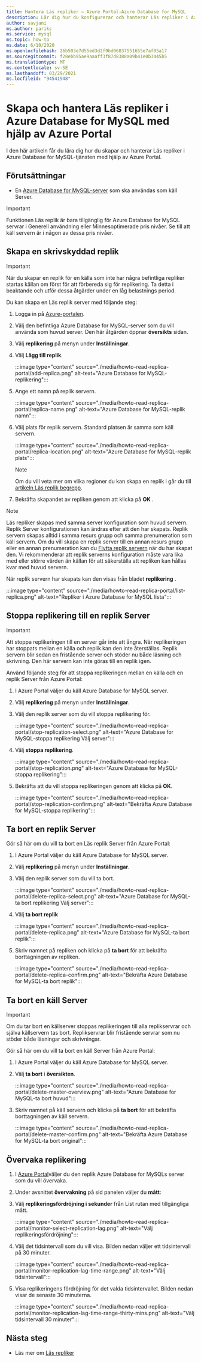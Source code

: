 ```yaml
---
title: Hantera Läs repliker – Azure Portal-Azure Database for MySQL
description: Lär dig hur du konfigurerar och hanterar Läs repliker i Azure Database for MySQL att använda Azure Portal.
author: savjani
ms.author: pariks
ms.service: mysql
ms.topic: how-to
ms.date: 6/10/2020
ms.openlocfilehash: 26b503e7d55ed3d2f9bd06837551655e7af05a17
ms.sourcegitcommit: f28ebb95ae9aaaff3f87d8388a09b41e0b3445b5
ms.translationtype: MT
ms.contentlocale: sv-SE
ms.lasthandoff: 03/29/2021
ms.locfileid: "94541948"
---
```

# <a name="how-to-create-and-manage-read-replicas-in-azure-database-for-mysql-using-the-azure-portal"></a>Skapa och hantera Läs repliker i Azure Database for MySQL med hjälp av Azure Portal

I den här artikeln får du lära dig hur du skapar och hanterar Läs repliker i Azure Database for MySQL-tjänsten med hjälp av Azure Portal.

## <a name="prerequisites"></a>Förutsättningar

- En [Azure Database for MySQL-server](quickstart-create-mysql-server-database-using-azure-portal.md) som ska användas som käll Server.

> [!IMPORTANT]
> Funktionen Läs replik är bara tillgänglig för Azure Database for MySQL servrar i Generell användning eller Minnesoptimerade pris nivåer. Se till att käll servern är i någon av dessa pris nivåer.

## <a name="create-a-read-replica"></a>Skapa en skrivskyddad replik

> [!IMPORTANT]
> När du skapar en replik för en källa som inte har några befintliga repliker startas källan om först för att förbereda sig för replikering. Ta detta i beaktande och utför dessa åtgärder under en låg belastnings period.

Du kan skapa en Läs replik server med följande steg:

1. Logga in på [Azure-portalen](https://portal.azure.com/).

2. Välj den befintliga Azure Database for MySQL-server som du vill använda som huvud server. Den här åtgärden öppnar **översikts** sidan.

3. Välj **replikering** på menyn under **Inställningar**.

4. Välj **Lägg till replik**.

   :::image type="content" source="./media/howto-read-replica-portal/add-replica.png" alt-text="Azure Database for MySQL-replikering":::

5. Ange ett namn på replik servern.

    :::image type="content" source="./media/howto-read-replica-portal/replica-name.png" alt-text="Azure Database for MySQL-replik namn":::

6. Välj plats för replik servern. Standard platsen är samma som käll servern.

    :::image type="content" source="./media/howto-read-replica-portal/replica-location.png" alt-text="Azure Database for MySQL-replik plats":::

   > [!NOTE]
   > Om du vill veta mer om vilka regioner du kan skapa en replik i går du till [artikeln Läs replik begrepp](concepts-read-replicas.md). 

7. Bekräfta skapandet av repliken genom att klicka på **OK** .

> [!NOTE]
> Läs repliker skapas med samma server konfiguration som huvud servern. Replik Server konfigurationen kan ändras efter att den har skapats. Replik servern skapas alltid i samma resurs grupp och samma prenumeration som käll servern. Om du vill skapa en replik server till en annan resurs grupp eller en annan prenumeration kan du [Flytta replik servern](../azure-resource-manager/management/move-resource-group-and-subscription.md) när du har skapat den. Vi rekommenderar att replik serverns konfiguration måste vara lika med eller större värden än källan för att säkerställa att repliken kan hållas kvar med huvud servern.

När replik servern har skapats kan den visas från bladet **replikering** .

   :::image type="content" source="./media/howto-read-replica-portal/list-replica.png" alt-text="Repliker i Azure Database for MySQL lista":::

## <a name="stop-replication-to-a-replica-server"></a>Stoppa replikering till en replik Server

> [!IMPORTANT]
> Att stoppa replikeringen till en server går inte att ångra. När replikeringen har stoppats mellan en källa och replik kan den inte återställas. Replik servern blir sedan en fristående server och stöder nu både läsning och skrivning. Den här servern kan inte göras till en replik igen.

Använd följande steg för att stoppa replikeringen mellan en källa och en replik Server från Azure Portal:

1. I Azure Portal väljer du käll Azure Database for MySQL server. 

2. Välj **replikering** på menyn under **Inställningar**.

3. Välj den replik server som du vill stoppa replikering för.

   :::image type="content" source="./media/howto-read-replica-portal/stop-replication-select.png" alt-text="Azure Database for MySQL-stoppa replikering Välj server":::

4. Välj **stoppa replikering**.

   :::image type="content" source="./media/howto-read-replica-portal/stop-replication.png" alt-text="Azure Database for MySQL-stoppa replikering":::

5. Bekräfta att du vill stoppa replikeringen genom att klicka på **OK**.

   :::image type="content" source="./media/howto-read-replica-portal/stop-replication-confirm.png" alt-text="Bekräfta Azure Database for MySQL-stoppa replikering":::

## <a name="delete-a-replica-server"></a>Ta bort en replik Server

Gör så här om du vill ta bort en Läs replik Server från Azure Portal:

1. I Azure Portal väljer du käll Azure Database for MySQL server.

2. Välj **replikering** på menyn under **Inställningar**.

3. Välj den replik server som du vill ta bort.

   :::image type="content" source="./media/howto-read-replica-portal/delete-replica-select.png" alt-text="Azure Database for MySQL-ta bort replikering Välj server":::

4. Välj **ta bort replik**

   :::image type="content" source="./media/howto-read-replica-portal/delete-replica.png" alt-text="Azure Database for MySQL-ta bort replik":::

5. Skriv namnet på repliken och klicka på **ta bort** för att bekräfta borttagningen av repliken.  

   :::image type="content" source="./media/howto-read-replica-portal/delete-replica-confirm.png" alt-text="Bekräfta Azure Database for MySQL-ta bort replik":::

## <a name="delete-a-source-server"></a>Ta bort en käll Server

> [!IMPORTANT]
> Om du tar bort en källserver stoppas replikeringen till alla replikservrar och själva källservern tas bort. Replikservrar blir fristående servrar som nu stöder både läsningar och skrivningar.

Gör så här om du vill ta bort en käll Server från Azure Portal:

1. I Azure Portal väljer du käll Azure Database for MySQL server.

2. Välj **ta bort** i **översikten**.

   :::image type="content" source="./media/howto-read-replica-portal/delete-master-overview.png" alt-text="Azure Database for MySQL-ta bort huvud":::

3. Skriv namnet på käll servern och klicka på **ta bort** för att bekräfta borttagningen av käll servern.  

   :::image type="content" source="./media/howto-read-replica-portal/delete-master-confirm.png" alt-text="Bekräfta Azure Database for MySQL-ta bort original":::

## <a name="monitor-replication"></a>Övervaka replikering

1. I [Azure Portal](https://portal.azure.com/)väljer du den replik Azure Database for MySQLs server som du vill övervaka.

2. Under avsnittet **övervakning** på sid panelen väljer du **mått**:

3. Välj **replikeringsfördröjning i sekunder** från List rutan med tillgängliga mått.

   :::image type="content" source="./media/howto-read-replica-portal/monitor-select-replication-lag.png" alt-text="Välj replikeringsfördröjning":::

4. Välj det tidsintervall som du vill visa. Bilden nedan väljer ett tidsintervall på 30 minuter.

   :::image type="content" source="./media/howto-read-replica-portal/monitor-replication-lag-time-range.png" alt-text="Välj tidsintervall":::

5. Visa replikeringens fördröjning för det valda tidsintervallet. Bilden nedan visar de senaste 30 minuterna.

   :::image type="content" source="./media/howto-read-replica-portal/monitor-replication-lag-time-range-thirty-mins.png" alt-text="Välj tidsintervall 30 minuter":::

## <a name="next-steps"></a>Nästa steg

- Läs mer om [Läs repliker](concepts-read-replicas.md)